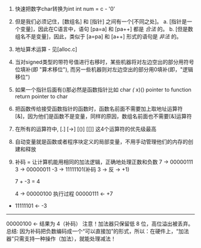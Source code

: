 1. 快速把数字char转换为int
   int num = c - '0'

2. 但是我们必须记住，[数组名] 和 [指针] 之间有一个[不同之处]。
   a. [指针是一个变量]，因此在C语言中，语句 [pa=a] 和 [pa++] 都是 *合法* 的。
   b. [但是数组名不是变量]，因此，类似于 [a=pa] 和 [a++] 形式的语句是 *非法* 的。

3. 地址算术运算 - 见[alloc.c]

4. 当对signed类型的带符号值进行右移时，某些机器将对左边空出的部分用符号位填补(即 "算术移位"), 而另一些机器则对左边空出的部分用0填补(即，"逻辑移位")

5. 如果一个指针后面有()那必然是函数指针比如 char *(* x)() pointer to function return pointer to char

6. 把函数传给接受函数指针的函数时，函数名前面不需要加上取地址运算符[&]，因为他们是函数不是变量，同样的原因，数组名前面也不需要[&]运算符

7. 在所有的运算符中, [.] [->] [()] [[]] 这4个运算符的优先级最高

8. 自动变量就是函数或者程序块定义的局部变量，不用手动管理他们的内存的创建和释放

9. 补码 = 让计算机能用相同的加法逻辑，正确地处理正数和负数
   7 -> 00000111 
   3 -> 00000011
  -3 -> 11111101(补码 3 -> 反 -> +1)

   7 + -3 = 4

   4 -> 00000100 
   执行过程
   00000111     ← +7
+  11111101     ← -3
-------------
   00000100     ← 结果为 4（补码）
   注意！加法器只保留低 8 位，高位溢出被丢弃。
   总结: 因为补码把负数编码成一个“可以直接加”的形式，所以：在硬件上，“加法器”只需支持一种操作（加法），就能处理减法！